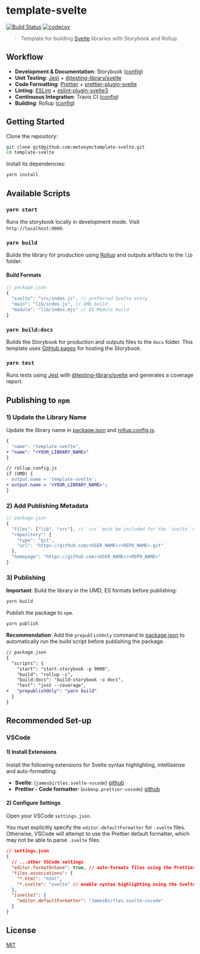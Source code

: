 # template-svelte

[![Build Status](https://travis-ci.com/metonym/template-svelte.svg?branch=master)](https://travis-ci.com/metonym/template-svelte)
[![codecov](https://img.shields.io/codecov/c/github/metonym/template-svelte.svg)](https://codecov.io/gh/metonym/template-svelte)

> Template for building [Svelte](https://github.com/sveltejs/svelte) libraries with Storybook and Rollup.

## Workflow

- **Development & Documentation**: Storybook ([config](.storybook))
- **Unit Testing**: [Jest](https://jestjs.io/) + [@testing-library/svelte](https://github.com/testing-library/svelte-testing-library)
- **Code Formatting**: [Prettier](https://prettier.io/) + [prettier-plugin-svelte](https://github.com/UnwrittenFun/prettier-plugin-svelte)
- **Linting**: [ESLint](https://eslint.org/) + [eslint-plugin-svelte3](https://github.com/sveltejs/eslint-plugin-svelte3)
- **Continuous Integration**: Travis CI ([config](.travis.yml))
- **Building**: Rollup ([config](rollup.config.js))

## Getting Started

Clone the repository:

```bash
git clone git@github.com:metonym/template-svelte.git
cd template-svelte
```

Install its dependencies:

```bash
yarn install
```

## Available Scripts

### `yarn start`

Runs the storybook locally in development mode. Visit `http://localhost:9000`.

### `yarn build`

Builds the library for production using [Rollup](https://github.com/rollup/rollup) and outputs artifacts to the `lib` folder.

#### Build Formats

```js
// package.json
{
  "svelte": "src/index.js", // preferred Svelte entry
  "main": "lib/index.js", // UMD build
  "module": "lib/index.mjs" // ES Module build
}
```

### `yarn build:docs`

Builds the Storybook for production and outputs files to the `docs` folder. This template uses [GitHub pages](https://pages.github.com/) for hosting the Storybook.

### `yarn test`

Runs tests using [Jest](https://github.com/facebook/jest) with [@testing-library/svelte](https://github.com/testing-library/svelte-testing-library) and generates a coverage report.

## Publishing to `npm`

### 1) Update the Library Name

Update the library name in [package.json](package.json) and [rollup.config.js](rollup.config.js).

```diff
{
- "name": "template-svelte",
+ "name": "<YOUR_LIBRARY_NAME>"
}
```

```diff
// rollup.config.js
if (UMD) {
- output.name = 'template-svelte';
+ output.name = '<YOUR_LIBRARY_NAME>';
}
```

### 2) Add Publishing Metadata

```js
// package.json
{
  "files": ["lib", "src"], // `src` must be included for the `svelte` entry
  "repository": {
    "type": "git",
    "url": "https://github.com/<USER_NAME>/<REPO_NAME>.git"
  },
  "homepage": "https://github.com/<USER_NAME>/<REPO_NAME>"
}
```

### 3) Publishing

**Important**: Build the library in the UMD, ES formats before publishing:

```sh
yarn build
```

Publish the package to `npm`.

```sh
yarn publish
```

**Recommendation**: Add the `prepublishOnly` command to [package.json](package.json) to automatically run the build script before publishing the package.

```diff
// package.json
{
  "scripts": {
    "start": "start-storybook -p 9000",
    "build": "rollup -c",
    "build:docs": "build-storybook -o docs",
    "test": "jest --coverage",
+   "prepublishOnly": "yarn build"
  }
}
```

## Recommended Set-up

### VSCode

#### 1) Install Extensions

Install the following extensions for Svelte syntax highlighting, intellisense and auto-formatting.

- **Svelte**: (`jamesbirtles.svelte-vscode`) [github](https://github.com/UnwrittenFun/svelte-vscode)
- **Prettier - Code formatter**: (`esbenp.prettier-vscode`) [github](https://github.com/prettier/prettier-vscode)

#### 2) Configure Settings

Open your VSCode `settings.json`.

You must explicitly specify the `editor.defaultFormatter` for `.svelte` files. Otherwise, VSCode will attempt to use the Prettier default formatter, which may not be able to parse `.svelte` files.

```json
// settings.json
{
  // ...other VSCode settings
  "editor.formatOnSave": true, // auto-formats files using the Prettier extension
  "files.associations": {
    "*.html": "html",
    "*.svelte": "svelte" // enable syntax highlighting using the Svelte extension
  },
  "[svelte]": {
    "editor.defaultFormatter": "JamesBirtles.svelte-vscode"
  }
}
```

## License

[MIT](LICENSE)
